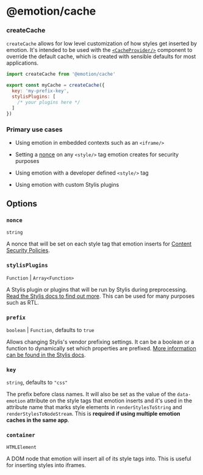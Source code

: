 # @emotion/cache

### createCache

`createCache` allows for low level customization of how styles get inserted by emotion. It's intended to be used with the [`<CacheProvider/>`](https://emotion.sh/docs/cache-provider) component to override the default cache, which is created with sensible defaults for most applications.

```javascript
import createCache from '@emotion/cache'

export const myCache = createCache({
  key: 'my-prefix-key',
  stylisPlugins: [
    /* your plugins here */
  ]
})
```

### Primary use cases

- Using emotion in embedded contexts such as an `<iframe/>`

- Setting a [nonce](#nonce-string) on any `<style/>` tag emotion creates for security purposes

- Using emotion with a developer defined `<style/>` tag

- Using emotion with custom Stylis plugins

## Options

### `nonce`

`string`

A nonce that will be set on each style tag that emotion inserts for [Content Security Policies](https://developer.mozilla.org/en-US/docs/Web/HTTP/CSP).

### `stylisPlugins`

`Function` | `Array<Function>`

A Stylis plugin or plugins that will be run by Stylis during preprocessing. [Read the Stylis docs to find out more](https://github.com/thysultan/stylis.js#plugins). This can be used for many purposes such as RTL.

### `prefix`

`boolean` | `Function`, defaults to `true`

Allows changing Stylis's vendor prefixing settings. It can be a boolean or a function to dynamically set which properties are prefixed. [More information can be found in the Stylis docs](https://github.com/thysultan/stylis.js#vendor-prefixing).

### `key`

`string`, defaults to `"css"`

The prefix before class names. It will also be set as the value of the `data-emotion` attribute on the style tags that emotion inserts and it's used in the attribute name that marks style elements in `renderStylesToString` and `renderStylesToNodeStream`. This is **required if using multiple emotion caches in the same app**.

### `container`

`HTMLElement`

A DOM node that emotion will insert all of its style tags into. This is useful for inserting styles into iframes.
